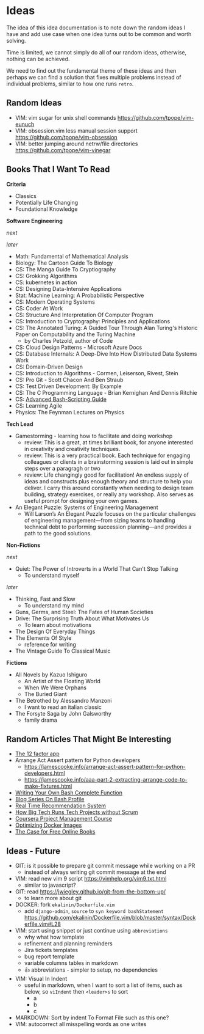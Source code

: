 # Ideas

The idea of this idea documentation is to note down the random ideas I have and add use case when one idea turns out to be common and worth solving.

Time is limited, we cannot simply do all of our random ideas, otherwise, nothing can be achieved.

We need to find out the fundamental theme of these ideas and then perhaps we can find a solution that fixes multiple problems instead of individual problems, similar to how one runs `retro`.

## Random Ideas

- VIM: vim sugar for unix shell commands https://github.com/tpope/vim-eunuch
- VIM: obsession.vim less manual session support https://github.com/tpope/vim-obsession
- VIM: better jumping around netrw/file directories https://github.com/tpope/vim-vinegar

## Books That I Want To Read

**Criteria**

- Classics
- Potentially Life Changing
- Foundational Knowledge

**Software Engineering**

_next_

_later_

- Math: Fundamental of Mathematical Analysis
- Biology: The Cartoon Guide To Biology
- CS: The Manga Guide To Cryptiography
- CS: Grokking Algorithms
- CS: kubernetes in action
- CS: Designing Data-Intensive Applications
- Stat: Machine Learning: A Probabilistic Perspective
- CS: Modern Operating Systems
- CS: Coder At Work
- CS: Structure And Interpretation Of Computer Program
- CS: Introduction to Cryptography: Principles and Applications
- CS: The Annotated Turing: A Guided Tour Through Alan Turing's Historic Paper on Computability and the Turing Machine
  - by Charles Petzold, author of Code
- CS: Cloud Design Patterns - Microsoft Azure Docs
- CS: Database Internals: A Deep-Dive Into How Distributed Data Systems Work
- CS: Domain-Driven Design
- CS: Introduction to Algorithms - Cormen, Leiserson, Rivest, Stein
- CS: Pro Git - Scott Chacon And Ben Straub
- CS: Test Driven Development: By Example
- CS: The C Programming Language - Brian Kernighan And Dennis Ritchie
- CS: [Advanced Bash-Scripting Guide](https://tldp.org/LDP/abs/html/index.html)
- CS: Learning Agile
- Physics: The Feynman Lectures on Physics

**Tech Lead**

- Gamestorming - learning how to facilitate and doing workshop
  - review: This is a great, at times brilliant book, for anyone interested in creativity and creativity techniques.
  - review: This is a very practical book. Each technique for engaging colleagues or clients in a brainstorming session is laid out in simple steps over a paragragh or two
  - review: Life changingly good for facilitation! An endless supply of ideas and constructs plus enough theory and structure to help you deliver. I carry this around constantly when needing to design team building, strategy exercises, or really any workshop. Also serves as useful prompt for designing your own games.
- An Elegant Puzzle: Systems of Engineering Management
  - Will Larson’s An Elegant Puzzle focuses on the particular challenges of engineering management—from sizing teams to handling technical debt to performing succession planning—and provides a path to the good solutions.

**Non-Fictions**

_next_

- Quiet: The Power of Introverts in a World That Can't Stop Talking
  - To understand myself

_later_

- Thinking, Fast and Slow
  - To understand my mind
- Guns, Germs, and Steel: The Fates of Human Societies
- Drive: The Surprising Truth About What Motivates Us
  - To learn about motivations
- The Design Of Everyday Things
- The Elements Of Style
  - reference for writing
- The Vintage Guide To Classical Music

**Fictions**

- All Novels by Kazuo Ishiguro
  - An Artist of the Floating World
  - When We Were Orphans
  - The Buried Giant
- The Betrothed by Alessandro Manzoni
  - I want to read an italian classic
- The Forsyte Saga by John Galsworthy
  - family drama

## Random Articles That Might Be Interesting

- [The 12 factor app](https://12factor.net/)
- Arrange Act Assert pattern for Python developers
  - https://jamescooke.info/arrange-act-assert-pattern-for-python-developers.html
  - https://jamescooke.info/aaa-part-2-extracting-arrange-code-to-make-fixtures.html
- [Writing Your Own Bash Complete Function](https://fahdshariff.blogspot.com/2011/04/writing-your-own-bash-completion.html)
- [Blog Series On Bash Profile](https://fahdshariff.blogspot.com/2011/03/my-bash-profile-part-i.html)
- [Real Time Recommendation System](https://eugeneyan.com/writing/real-time-recommendations/#how-to-design-and-implement-an-mvp)
- [How Big Tech Runs Tech Projects without Scrum](https://blog.pragmaticengineer.com/project-management-at-big-tech/)
- [Coursera Project Management Course](https://www.coursera.org/professional-certificates/google-project-management#courses)
- [Optimizing Docker Images](https://www.ctl.io/developers/blog/post/optimizing-docker-images/)
- [The Case for Free Online Books](https://from-a-to-remzi.blogspot.com/2014/01/the-case-for-free-online-books-fobs.html)

## Ideas - Future

- GIT: is it possible to prepare git commit message while working on a PR
  - instead of always writing git commit message at the end
- VIM: read new vim 9 script https://vimhelp.org/vim9.txt.html
  - similar to javascript?
- GIT: read https://jwiegley.github.io/git-from-the-bottom-up/
  - to learn more about git
- DOCKER: fork `ekalinin/Dockerfile.vim`
  - add `django-admin`, `source` to `syn keyword bashStatement` https://github.com/ekalinin/Dockerfile.vim/blob/master/syntax/Dockerfile.vim#L28
- VIM: start using snippet or just continue using `abbreviations`
  - why what how template
  - refinement and planning reminders
  - Jira tickets templates
  - bug report template
  - variable columns tables in markdown
  - 👍 abbreviations - simpler to setup, no dependencies
- VIM: Visual In Indent
  - useful in markdown, when I want to sort a list of items, such as below, so `viIndent` then `<leader>s` to sort
    - a
    - b
    - c
- MARKDOWN: Sort by indent To Format File such as this one?
- VIM: autocorrect all misspelling words as one writes
